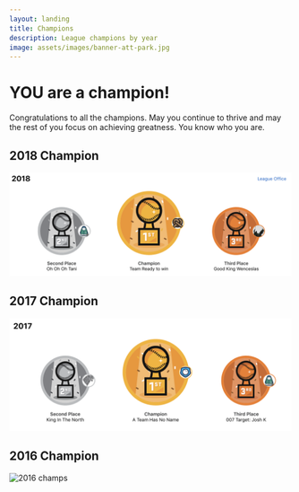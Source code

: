 ```yaml
---
layout: landing
title: Champions
description: League champions by year
image: assets/images/banner-att-park.jpg
---
```

# YOU are a champion!

Congratulations to all the champions. May you continue to thrive and may the rest of you focus on achieving greatness. You know who you are.

## 2018 Champion
![2018 champs](/assets/images/champs-2018.png)

## 2017 Champion
![2017 champs](/assets/images/champs-2017.png)

## 2016 Champion
![2016 champs](/assets/images/hamps-2016.png)
